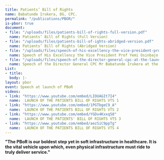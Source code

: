 ```yaml
---
title: Patients’ Bill of Rights
name: Babatunde Irukera, DG, CPC.
permalink: "/publications/PBOR/"
is-pbor: true
document:
- file: "/uploads/files/patients-bill-of-rights-full-version.pdf"
  name: Patients’ Bill of Rights (Full Version) 
- file: "/uploads/files/patients-bill-of-ights-abridged-version.pdf"
  name: Patients’ Bill of Rights (Abridged Version)
- file: "/uploads/files/speech-of-his-excellency-the-vice-president-prof-yemi-osinbajo-at-the-launch-of-pbor.pdf"
  name: Speech of His Excellency the Vice President Prof Yemi Osinbajo SAN, GCON at the Launch of PBoR
- file: "/uploads/files/speech-of-the-director-general-cpc-at-the-launch-of-the-pbor.pdf"
  name: Speech of the Director General CPC Mr Babatunde Irukera at the Launch of the PBoR
List:
- title: 
  body: |- 
layout: pbor
event: Speech at launch of PBoR
videos:
- link: "https://www.youtube.com/embed/LIOUAGIt7I4" 
  name:  LAUNCH OF THE PATIENTS BILL OF RIGHTS VTS 1
- link: "https://www.youtube.com/embed/1PGTbgeC9_A"   
  name:  LAUNCH OF THE PATIENTS BILL OF RIGHTS VTS 2
- link: "https://www.youtube.com/embed/YGDx4Kxxq58" 
  name:  LAUNCH OF THE PATIENTS' BILL OF RIGHTS VTS 3
- link: "https://www.youtube.com/embed/aezSiC9ppTg"
  name:  LAUNCH OF THE PATIENTS BILL OF RIGHTS VTS 4
---
```


 **"The PBoR is our boldest step yet in soft infrastructure in healthcare.  It is the vital vehicle upon which, even physical infrastructure must ride to truly deliver service."**